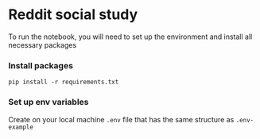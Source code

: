 # Reddit social study

To run the notebook, you will need to set up the environment and install all necessary packages

### Install packages

```
pip install -r requirements.txt
```

### Set up env variables

Create on your local machine `.env` file that has the same structure as `.env-example`
